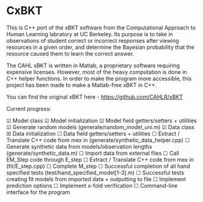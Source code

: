 # CxBKT

This is C++ port of the xBKT software from the Computational Approach to Human Learning labratory at UC Berkeley. Its purpose is to take in observations of student correct or incorrect responses after viewing resources in a given order, and determine the Bayesian probability that the resource caused them to learn the correct answer.

The CAHL xBKT is written in Matlab, a proprietary software requiring expensive licenses. However, most of the heavy computation is done in C++ helper functions. In order to make the program more accessible, this project has been made to make a Matlab-free xBKT in C++.

You can find the original xBKT here - https://github.com/CAHLR/xBKT

Current progress:

☑ Model class
☑ Model initialization
☑ Model field getters/setters + utilities
☑ Generate random models (generate/random_model_uni.m)
☑ Data class
☒ Data initialization
☐ Data field getters/setters + utilities
☐ Extract / Translate C++ code from mex in (generate/synthetic_data_helper.cpp)
☐ Generate synthetic data from models/observation lengths (generate/synthetic_data.m)
☐ Import data from external files
☐ Call EM_Step code through E_step
☐ Extract / Translate C++ code from mex in (fit/E_step.cpp)
☐ Complete M_step
☐ Successful completion of all hand specified tests (test/hand_specified_model[1-3].m)
☐ Successful tests creating fit models from imported data + outputting to file
☐ Implement prediction options
☐ Implement x-fold verification
☐ Command-line interface for the program
